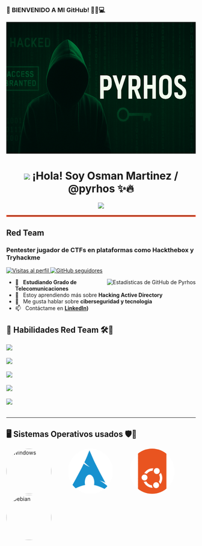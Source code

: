 ### 🚀 **BIENVENIDO A MI GitHub!** 🌟🔥💻

<p align="center">
  <img src="banner.png" alt="Banner" width=1000" height="350">
</p>

<h1 align="center">
  <img src="https://media.giphy.com/media/hvRJCLFzcasrR4ia7z/giphy.gif" width="35"> ¡Hola! Soy Osman Martinez / @pyrhos ✨🔥
</h1>

<p align="center">
  <img src="https://readme-typing-svg.demolab.com/?font=Fira+Code&pause=1200&color=FF5733&center=true&vCenter=true&width=600&fontSize=108&lines=%F0%9F%9A%80+Bienvenido+a+mi+repositorio!+%F0%9F%94%A5;%F0%9F%92%BB+Pentester!;%F0%9F%93%9A+Red+Team;">
</p>

<hr style="border: 2px solid #FF5733;">

<h2 align="left">Red Team</h2>

<h3 align="left">Pentester jugador de CTFs en plataformas como Hackthebox y Tryhackme</h3>

<p align="left">
  <a href="https://github.com/pyrhos-prog">
    <img src="https://komarev.com/ghpvc/?username=pyrhos-prog" alt="Visitas al perfil" />
  </a>
  <a href="https://github.com/pyrhos-prog?tab=followers">
    <img alt="GitHub seguidores" src="https://img.shields.io/github/followers/pyrhos-prog?style=flat&logo=github">
  </a>
</p>

<a href="#carlos-marrugo-title">
  <img src="https://github-readme-stats.vercel.app/api?username=pyrhos-prog&show_icons=true&theme=radical" alt="Estadísticas de GitHub de Pyrhos" align="right" />
</a>

- 💼 &nbsp; **Estudiando Grado de Telecomunicaciones**  
- 🌱 &nbsp; Estoy aprendiendo más sobre **Hacking Active Directory**  
- 💬 &nbsp; Me gusta hablar sobre **ciberseguridad y tecnologia**  
- 📫 &nbsp; Contáctame en **[LinkedIn]([https://www.linkedin.com/in/osman-m-00b4a7214/))**  




## 🧰 **Habilidades Red Team** 🛠️🔐

<p align="Left">
  <img src="https://img.shields.io/badge/🕵️-OSINT-blue?style=for-the-badge"/><br><br>
  <img src="https://img.shields.io/badge/🔓-Explotación-DC143C?style=for-the-badge"/><br><br>
  <img src="https://img.shields.io/badge/🔐-Hacking WIFI-yellow?style=for-the-badge"/><br><br>
  <img src="https://img.shields.io/badge/🧪-Escalada de Privilegios-00FFFF?style=for-the-badge"/><br><br>
  <img src="https://img.shields.io/badge/🌐-OWASP TOP 10-white?style=for-the-badge"/><br><br>
</p>

---


## 🖥️ **Sistemas Operativos usados** 🛡️🐧

<p align="left">
  <img src="https://cdn.jsdelivr.net/gh/devicons/devicon/icons/windows8/windows8-original.svg" width="120" height="120" title="Windows" style="border-radius: 50%; margin-right: 40px;"/>
  <img src="https://raw.githubusercontent.com/devicons/devicon/6910f0503efdd315c8f9b858234310c06e04d9c0/icons/archlinux/archlinux-original.svg" width="120" height="120" title="Linux" style="border-radius: 50%; margin-right: 40px;"/>
  <img src="https://raw.githubusercontent.com/devicons/devicon/6910f0503efdd315c8f9b858234310c06e04d9c0/icons/ubuntu/ubuntu-original.svg" width="120" height="120" title="Ubuntu" style="border-radius: 50%; margin-right: 40px;"/>
  <img src="https://cdn.jsdelivr.net/gh/devicons/devicon/icons/debian/debian-original.svg" width="120" height="120" title="Debian" style="border-radius: 50%; margin-right: 40px;"/>
</p>
